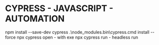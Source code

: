 # CYPRESS - JAVASCRIPT - AUTOMATION

npm install --save-dev cypress
.\node_modules\.bin\cypress.cmd install --force
npx cypress open - with exe
npx cypress run - headless run
